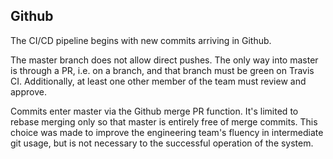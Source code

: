## Github

The CI/CD pipeline begins with new commits arriving in Github.

The master branch does not allow direct pushes. The only way into master is through a PR, i.e. on a branch, and that branch must be green on Travis CI. Additionally, at least one other member of the team must review and approve.

Commits enter master via the Github merge PR function. It's limited to rebase merging only so that master is entirely free of merge commits. This choice was made to improve the engineering team's fluency in intermediate git usage, but is not necessary to the successful operation of the system.
